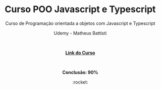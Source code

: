<h1 align="center"> Curso POO Javascript e Typescript</h1>

<p align="center">Curso de Programação orientada a objetos com Javascript e Typescript</p>
<p align="center">Udemy - Matheus Battisti</p>

<br>
<p align="center"><strong><a href="https://www.udemy.com/share/103aXV3@PhrcNyGiv6R8LES3uBzvGuSS9YSRn_2tpA-3yBS13VskEK6Q8iL718NrwdrwyqiOwA==/" target="_blank">Link do Curso</a></strong></p>
<br>

<p align="center"><strong>Conclusão: 90%</strong></p>

<div align="center"> :rocket: </div>
